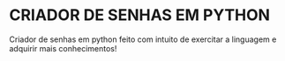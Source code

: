 <h1>CRIADOR DE SENHAS EM PYTHON</h1>
<p>Criador de senhas em python feito com intuito de exercitar a linguagem e adquirir mais conhecimentos!</p>
